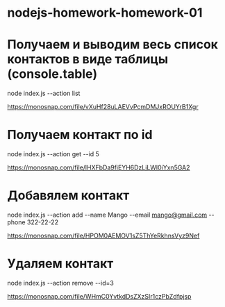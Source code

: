 # nodejs-homework-homework-01

# Получаем и выводим весь список контактов в виде таблицы (console.table)
node index.js --action list

https://monosnap.com/file/vXuHf28uLAEVvPcmDMJxROUYrB1Xgr

# Получаем контакт по id
node index.js --action get --id 5

https://monosnap.com/file/lHXFbDa9fiEYH6DzLiLWl0iYxn5GA2

# Добавялем контакт
node index.js --action add --name Mango --email mango@gmail.com --phone 322-22-22

https://monosnap.com/file/HPOM0AEMOV1sZ5ThYeRkhnsVyz9Nef

# Удаляем контакт
node index.js --action remove --id=3

https://monosnap.com/file/WHmC0YvtkdDsZXzSIr1czPbZdfpjsp